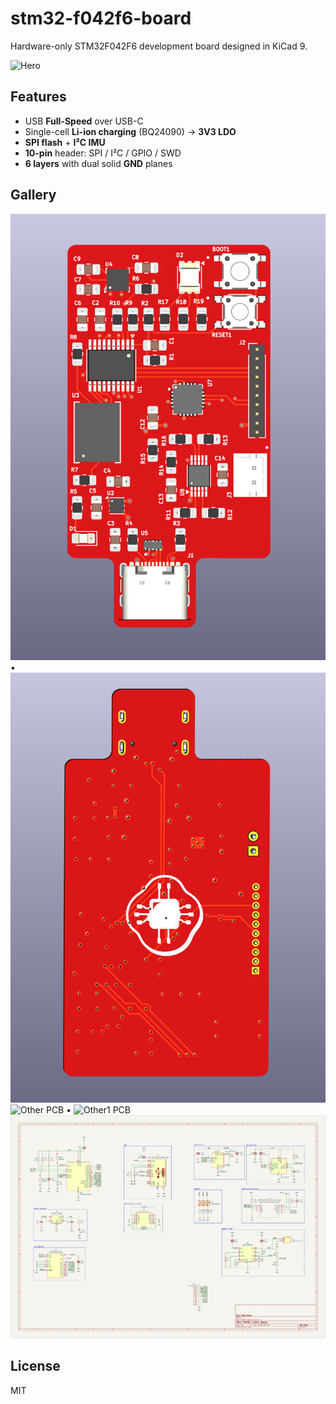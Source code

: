 # stm32-f042f6-board
Hardware-only STM32F042F6 development board designed in KiCad 9.

![Hero](docs/img/3d_hero.png)

## Features
- USB **Full-Speed** over USB-C
- Single-cell **Li-ion charging** (BQ24090) → **3V3 LDO**
- **SPI flash** + **I²C IMU**
- **10-pin** header: SPI / I²C / GPIO / SWD
- **6 layers** with dual solid **GND** planes

## Gallery
![Top 3D](/img/Board_3d_Top.png) • ![Bottom 3D](/img/Board_3d_Bottom.png)  
![Other PCB](docs/img/3d_right.png) • ![Other1 PCB](docs/img/3d_left.png)  
![Schematic](/img/Schematic.png)

## License
MIT
